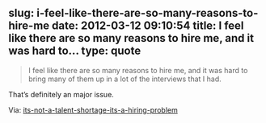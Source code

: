 slug: i-feel-like-there-are-so-many-reasons-to-hire-me
date: 2012-03-12 09:10:54
title: I feel like there are so many reasons to hire me, and it was hard to...
type: quote
---

> I feel like there are so many reasons to hire me, and it was hard to bring many of them up in a lot of the interviews that I had.

That’s definitely an major issue.

 Via: [its-not-a-talent-shortage-its-a-hiring-problem](http://fredandrandall.com/blog/2012/03/10/its-not-a-talent-shortage-its-a-hiring-problem/)
